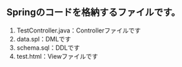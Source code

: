 ## Springのコードを格納するファイルです。

1. TestController.java：Controllerファイルです
1. data.spl：DMLです
1. schema.sql：DDLです
1. test.html：Viewファイルです